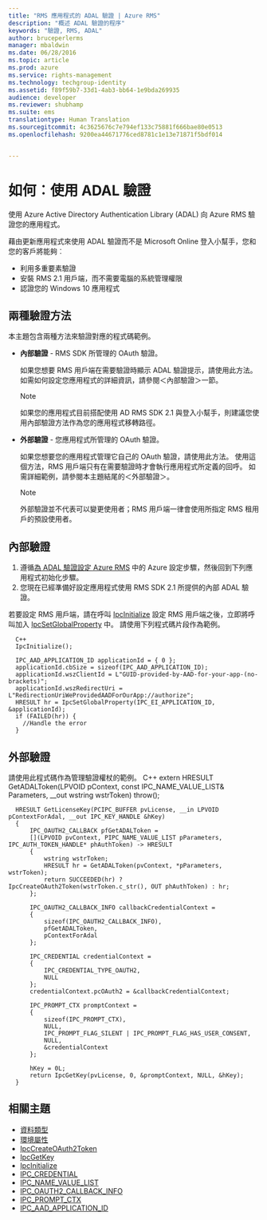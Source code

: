 ```yaml
---
title: "RMS 應用程式的 ADAL 驗證 | Azure RMS"
description: "概述 ADAL 驗證的程序"
keywords: "驗證, RMS, ADAL"
author: bruceperlerms
manager: mbaldwin
ms.date: 06/28/2016
ms.topic: article
ms.prod: azure
ms.service: rights-management
ms.technology: techgroup-identity
ms.assetid: f89f59b7-33d1-4ab3-bb64-1e9bda269935
audience: developer
ms.reviewer: shubhamp
ms.suite: ems
translationtype: Human Translation
ms.sourcegitcommit: 4c3625676c7e794ef133c75881f666bae80e0513
ms.openlocfilehash: 9200ea44671776ced8781c1e13e71871f5bdf014


---
```


# 如何︰使用 ADAL 驗證

使用 Azure Active Directory Authentication Library (ADAL) 向 Azure RMS 驗證您的應用程式。

藉由更新應用程式來使用 ADAL 驗證而不是 Microsoft Online 登入小幫手，您和您的客戶將能夠︰

- 利用多重要素驗證
- 安裝 RMS 2.1 用戶端，而不需要電腦的系統管理權限
- 認證您的 Windows 10 應用程式

## 兩種驗證方法

本主題包含兩種方法來驗證對應的程式碼範例。

- **內部驗證** - RMS SDK 所管理的 OAuth 驗證。

  如果您想要 RMS 用戶端在需要驗證時顯示 ADAL 驗證提示，請使用此方法。 如需如何設定您應用程式的詳細資訊，請參閱＜內部驗證＞一節。

  > [!Note] 
  > 如果您的應用程式目前搭配使用 AD RMS SDK 2.1 與登入小幫手，則建議您使用內部驗證方法作為您的應用程式移轉路徑。

- **外部驗證** - 您應用程式所管理的 OAuth 驗證。

  如果您想要您的應用程式管理它自己的 OAuth 驗證，請使用此方法。 使用這個方法，RMS 用戶端只有在需要驗證時才會執行應用程式所定義的回呼。 如需詳細範例，請參閱本主題結尾的＜外部驗證＞。

  > [!Note] 
  > 外部驗證並不代表可以變更使用者；RMS 用戶端一律會使用所指定 RMS 租用戶的預設使用者。

## 內部驗證

1. 遵循[為 ADAL 驗證設定 Azure RMS](adal-auth.md) 中的 Azure 設定步驟，然後回到下列應用程式初始化步驟。
2. 您現在已經準備好設定應用程式使用 RMS SDK 2.1 所提供的內部 ADAL 驗證。

若要設定 RMS 用戶端，請在呼叫 [IpcInitialize](/rights-management/sdk/2.1/api/win/functions#msipc_ipcinitialize) 設定 RMS 用戶端之後，立即將呼叫加入 [IpcSetGlobalProperty](/rights-management/sdk/2.1/api/win/functions#msipc_ipcsetglobalproperty) 中。 請使用下列程式碼片段作為範例。

      C++
      IpcInitialize();

      IPC_AAD_APPLICATION_ID applicationId = { 0 };
      applicationId.cbSize = sizeof(IPC_AAD_APPLICATION_ID);
      applicationId.wszClientId = L"GUID-provided-by-AAD-for-your-app-(no-brackets)";
      applicationId.wszRedirectUri = L"RedirectionUriWeProvidedAADForOurApp://authorize";
      HRESULT hr = IpcSetGlobalProperty(IPC_EI_APPLICATION_ID, &applicationId);
      if (FAILED(hr)) {
        //Handle the error
      }

## 外部驗證

請使用此程式碼作為管理驗證權杖的範例。
C++ extern HRESULT GetADALToken(LPVOID pContext, const IPC_NAME_VALUE_LIST& Parameters, __out wstring wstrToken) throw();

      HRESULT GetLicenseKey(PCIPC_BUFFER pvLicense, __in LPVOID pContextForAdal, __out IPC_KEY_HANDLE &hKey)
      {
          IPC_OAUTH2_CALLBACK pfGetADALToken =
          [](LPVOID pvContext, PIPC_NAME_VALUE_LIST pParameters, IPC_AUTH_TOKEN_HANDLE* phAuthToken) -> HRESULT
          {
              wstring wstrToken;
              HRESULT hr = GetADALToken(pvContext, *pParameters, wstrToken);
              return SUCCEEDED(hr) ? IpcCreateOAuth2Token(wstrToken.c_str(), OUT phAuthToken) : hr;
          };

          IPC_OAUTH2_CALLBACK_INFO callbackCredentialContext =
          {
              sizeof(IPC_OAUTH2_CALLBACK_INFO),
              pfGetADALToken,
              pContextForAdal
          };

          IPC_CREDENTIAL credentialContext =
          {
              IPC_CREDENTIAL_TYPE_OAUTH2,
              NULL
          };
          credentialContext.pcOAuth2 = &callbackCredentialContext;

          IPC_PROMPT_CTX promptContext =
          {
              sizeof(IPC_PROMPT_CTX),
              NULL,
              IPC_PROMPT_FLAG_SILENT | IPC_PROMPT_FLAG_HAS_USER_CONSENT,
              NULL,
              &credentialContext
          };

          hKey = 0L;
          return IpcGetKey(pvLicense, 0, &promptContext, NULL, &hKey);
      }

## 相關主題

* [資料類型](/rights-management/sdk/2.1/api/win/data%20types)
* [環境屬性](/rights-management/sdk/2.1/api/win/environment%20properties#msipc_environment_properties)
* [IpcCreateOAuth2Token](/rights-management/sdk/2.1/api/win/functions#msipc_ipccreateoauth2token)
* [IpcGetKey](/rights-management/sdk/2.1/api/win/functions#msipc_ipcgetkey)
* [IpcInitialize](/rights-management/sdk/2.1/api/win/functions#msipc_ipcinitialize)
* [IPC_CREDENTIAL](/rights-management/sdk/2.1/api/win/IPC_CREDENTIAL)
* [IPC_NAME_VALUE_LIST](/rights-management/sdk/2.1/api/win/IPC_NAME_VALUE_LIST)
* [IPC_OAUTH2_CALLBACK_INFO](/rights-management/sdk/2.1/api/win/ipc_oauth2_callback_info#msipc_ipc_oath2_callback_info)
* [IPC_PROMPT_CTX](/rights-management/sdk/2.1/api/win/IPC_PROMPT_CTX)
* [IPC_AAD_APPLICATION_ID](/rights-management/sdk/2.1/api/win/ipc_aad_application_id#msipc_ipc_aad_application_id)



<!--HONumber=Jul16_HO3-->


